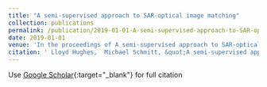 ```yaml
---
title: "A semi-supervised approach to SAR-optical image matching"
collection: publications
permalink: /publication/2019-01-01-A-semi-supervised-approach-to-SAR-optical-image-matching
date: 2019-01-01
venue: 'In the proceedings of A semi-supervised approach to SAR-optical image matching'
citation: ' Lloyd Hughes,  Michael Schmitt, &quot;A semi-supervised approach to SAR-optical image matching.&quot; In the proceedings of A semi-supervised approach to SAR-optical image matching, 2019.'
---
```

Use [Google Scholar](https://scholar.google.com/scholar?q=A+semi+supervised+approach+to+SAR+optical+image+matching){:target="_blank"} for full citation